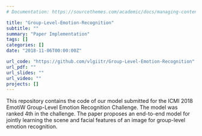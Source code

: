 ```yaml
---
# Documentation: https://sourcethemes.com/academic/docs/managing-content/

title: "Group-Level-Emotion-Recognition"
subtitle: ""
summary: "Paper Implementation"
tags: []
categories: []
date: "2018-11-06T00:00:00Z"

url_code: "https://github.com/vlgiitr/Group-Level-Emotion-Recognition"
url_pdf: ""
url_slides: ""
url_video: ""
projects: []
---
```


This repository contains the code of our model submitted for the ICMI 2018 EmotiW Group-Level Emotion Recognition Challenge. The model was ranked 4th in the challenge. The paper proposes an end-to-end model for jointly learning the scene and facial features of an image for group-level emotion recognition.

